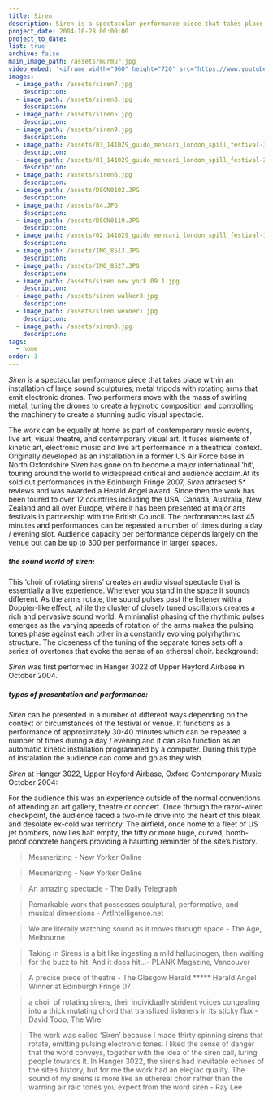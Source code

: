 ```yaml
---
title: Siren
description: Siren is a spectacular performance piece that takes place within an installation of large sound sculptures; metal tripods with rotating arms that emit electronic drones.
project_date: 2004-10-28 00:00:00
project_to_date:
list: true
archive: false
main_image_path: /assets/murmur.jpg
video_embed: '<iframe width="960" height="720" src="https://www.youtube-nocookie.com/embed/f3gPhKR4j8k?rel=0" frameborder="0" allowfullscreen></iframe>'
images:
  - image_path: /assets/siren7.jpg
    description:
  - image_path: /assets/siren8.jpg
    description:
  - image_path: /assets/siren5.jpg
    description:
  - image_path: /assets/siren9.jpg
    description:
  - image_path: /assets/03_141029_guido_mencari_london_spill_festival-38_PRINT.jpg
    description:
  - image_path: /assets/01_141029_guido_mencari_london_spill_festival-240_PRINT.jpg
    description:
  - image_path: /assets/siren6.jpg
    description:
  - image_path: /assets/DSCN0102.JPG
    description:
  - image_path: /assets/84.JPG
    description:
  - image_path: /assets/DSCN0119.JPG
    description:
  - image_path: /assets/02_141029_guido_mencari_london_spill_festival-119_PRINT.jpg
    description:
  - image_path: /assets/IMG_8513.JPG
    description:
  - image_path: /assets/IMG_8527.JPG
    description:
  - image_path: /assets/siren new york 09 1.jpg
    description:
  - image_path: /assets/siren walker3.jpg
    description:
  - image_path: /assets/siren wexner1.jpg
    description:
  - image_path: /assets/siren3.jpg
    description:
tags:
  - home
order: 3
---
```



*Siren* is a spectacular performance piece that takes place within an installation of large sound sculptures; metal tripods with rotating arms that emit electronic drones. Two performers move with the mass of swirling metal, tuning the drones to create a hypnotic composition and controlling the machinery to create a stunning audio visual spectacle.

The work can be equally at home as part of contemporary music events, live art, visual theatre, and contemporary visual art. It fuses elements of kinetic art, electronic music and live art performance in a theatrical context. Originally developed as an installation in a former US Air Force base in North Oxfordshire *Siren*&nbsp;has gone on to become a major international ‘hit’, touring around the world to widespread critical and audience acclaim.At its sold out performances in the Edinburgh Fringe 2007, *Siren*&nbsp;attracted 5\* reviews and was awarded a Herald Angel award. Since then the work has been toured to over 12 countries including the USA, Canada, Australia, New Zealand and all over Europe, where it has been presented at major arts festivals in partnership with the British Council. The performances last 45 minutes and performances can be repeated a number of times during a day / evening slot. Audience capacity per performance depends largely on the venue but can be up to 300 per performance in larger spaces.

##### the sound world of *siren*:

This ‘choir of rotating sirens’ creates an audio visual spectacle that is essentially a live experience. Wherever you stand in the space it sounds different. As the arms rotate, the sound pulses past the listener with a Doppler-like effect, while the cluster of closely tuned oscillators creates a rich and pervasive sound world. A minimalist phasing of the rhythmic pulses emerges as the varying speeds of rotation of the arms makes the pulsing tones phase against each other in a constantly evolving polyrhythmic structure. The closeness of the tuning of the separate tones sets off a series of overtones that evoke the sense of an ethereal choir. background:

*Siren* was first performed in Hanger 3022 of Upper Heyford Airbase in October 2004.&nbsp;

##### types of presentation and performance:

*Siren* can be presented in a number of different ways depending on the context or circumstances of the festival or venue. It functions as a performance of approximately 30-40 minutes which can be repeated a number of times during a day / evening and it can also function as an automatic kinetic installation programmed by a computer. During this type of instalation the audience can come and go as they wish.

*Siren* at Hanger 3022, Upper Heyford Airbase, Oxford Contemporary Music October 2004:

For the audience this was an experience outside of the normal conventions of attending an art gallery, theatre or concert. Once through the razor-wired checkpoint, the audience faced a two-mile drive into the heart of this bleak and desolate ex-cold war territory. The airfield, once home to a fleet of US jet bombers, now lies half empty, the fifty or more huge, curved, bomb-proof concrete hangers providing a haunting reminder of the site’s history.

> Mesmerizing - New Yorker Online

> Mesmerizing - New Yorker Online

> An amazing spectacle - The Daily Telegraph

> Remarkable work that possesses sculptural, performative, and musical dimensions - ArtIntelligence.net

> We are literally watching sound as it moves through space - The Age, Melbourne

> Taking in Sirens is a bit like ingesting a mild hallucinogen, then waiting for the buzz to hit. And it does hit…- PLANK Magazine, Vancouver

> A precise piece of theatre - The Glasgow Herald \*\*\*\*\* Herald Angel Winner at Edinburgh Fringe 07

> a choir of rotating sirens, their individually strident voices congealing into a thick mutating chord that transfixed listeners in its sticky flux - David Toop, The Wire

> The work was called ‘Siren’ because I made thirty spinning sirens that rotate, emitting pulsing electronic tones. I liked the sense of danger that the word conveys, together with the idea of the siren call, luring people towards it. In Hanger 3022, the sirens had inevitable echoes of the site’s history, but for me the work had an elegiac quality. The sound of my sirens is more like an ethereal choir rather than the warning air raid tones you expect from the word siren - Ray Lee